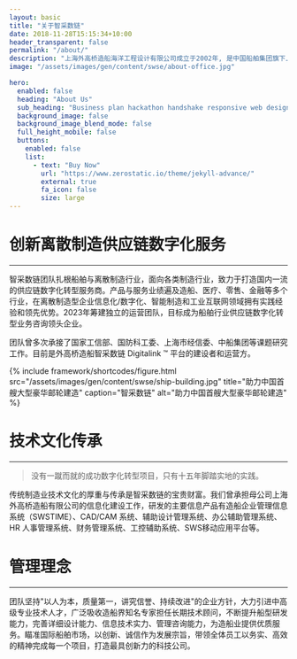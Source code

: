 ```yaml
---
layout: basic
title: "关于智采数链"
date: 2018-11-28T15:15:34+10:00
header_transparent: false
permalink: "/about/"
description: "上海外高桥造船海洋工程设计有限公司成立于2002年, 是中国船舶集团旗下上海外高桥造船有限公司专业从事信息化业务的控股子公司。"
image: "/assets/images/gen/content/swse/about-office.jpg"

hero:
  enabled: false
  heading: "About Us"
  sub_heading: "Business plan hackathon handshake responsive web design."
  background_image: false
  background_image_blend_mode: false
  full_height_mobile: false
  buttons:
    enabled: false
    list:
      - text: "Buy Now"
        url: "https://www.zerostatic.io/theme/jekyll-advance/"
        external: true
        fa_icon: false
        size: large
---
```


# 创新离散制造供应链数字化服务

---

智采数链团队扎根船舶与离散制造行业，面向各类制造行业，致力于打造国内一流的供应链数字化转型服务商。产品与服务业绩遍及造船、医疗、零售、金融等多个行业，在离散制造型企业信息化/数字化、智能制造和工业互联网领域拥有实践经验和领先优势。2023年筹建独立的运营团队，目标成为船舶行业供应链数字化转型业务咨询领头企业。

团队曾多次承接了国家工信部、国防科工委、上海市经信委、中船集团等课题研究工作。目前是外高桥造船智采数链 Digitalink &trade; 平台的建设者和运营方。

{% include framework/shortcodes/figure.html src="/assets/images/gen/content/swse/ship-building.jpg" title="助力中国首艘大型豪华邮轮建造" caption="智采数链" alt="助力中国首艘大型豪华邮轮建造" %}

# 技术文化传承

---

> 没有一蹴而就的成功数字化转型项目，只有十五年脚踏实地的实践。

传统制造业技术文化的厚重与传承是智采数链的宝贵财富。我们曾承担母公司上海外高桥造船有限公司的信息化建设工作，研发的主要信息产品有造船企业管理信息系统（SWSTIME）、CAD/CAM 系统、辅助设计管理系统、办公辅助管理系统、HR 人事管理系统、财务管理系统、工控辅助系统、SWS移动应用平台等。

# 管理理念

---

团队坚持"以人为本，质量第一，讲究信誉、持续改进"的企业方针，大力引进中高级专业技术人才，广泛吸收造船界知名专家担任长期技术顾问，不断提升船型研发能力，完善详细设计能力、信息技术实力、管理咨询能力，为造船业提供优质服务。瞄准国际船舶市场，以创新、诚信作为发展宗旨，带领全体员工以务实、高效的精神完成每一个项目，打造最具创新力的科技公司。


<!-- {% include framework/shortcodes/youtube.html id='2M6dJ2Uynhg' %} -->
